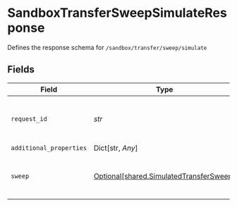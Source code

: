# SandboxTransferSweepSimulateResponse

Defines the response schema for `/sandbox/transfer/sweep/simulate`


## Fields

| Field                                                                                                                                       | Type                                                                                                                                        | Required                                                                                                                                    | Description                                                                                                                                 |
| ------------------------------------------------------------------------------------------------------------------------------------------- | ------------------------------------------------------------------------------------------------------------------------------------------- | ------------------------------------------------------------------------------------------------------------------------------------------- | ------------------------------------------------------------------------------------------------------------------------------------------- |
| `request_id`                                                                                                                                | *str*                                                                                                                                       | :heavy_check_mark:                                                                                                                          | A unique identifier for the request, which can be used for troubleshooting. This identifier, like all Plaid identifiers, is case sensitive. |
| `additional_properties`                                                                                                                     | Dict[str, *Any*]                                                                                                                            | :heavy_minus_sign:                                                                                                                          | N/A                                                                                                                                         |
| `sweep`                                                                                                                                     | [Optional[shared.SimulatedTransferSweep]](../../models/shared/simulatedtransfersweep.md)                                                    | :heavy_minus_sign:                                                                                                                          | A sweep returned from the `/sandbox/transfer/sweep/simulate` endpoint.<br/>Can be null if there are no transfers to include in a sweep.     |